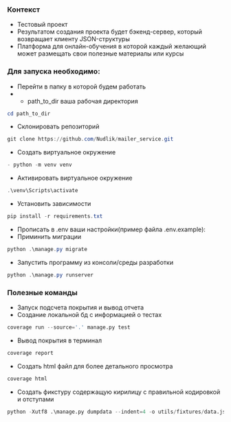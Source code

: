 ### Контекст
- Тестовый проект
- Результатом создания проекта будет бэкенд-сервер, который возвращает клиенту JSON-структуры
- Платформа для онлайн-обучения в которой каждый желающий может размещать свои полезные материалы или курсы
### Для запуска необходимо:

- Перейти в папку в которой будем работать
-
    - path_to_dir ваша рабочая директория
``` PowerShell
cd path_to_dir
```
- Склонировать репозиторий
``` PowerShell
git clone https://github.com/Nudlik/mailer_service.git
```
- Cоздать виртуальное окружение
``` PowerShell
- python -m venv venv
```
- Активировать виртуальное окружение
``` PowerShell
.\venv\Scripts\activate
```
- Установить зависимости
``` PowerShell
pip install -r requirements.txt
```
- Прописать в .env ваши настройки(пример файла .env.example):
- Приминить миграции
``` PowerShell
python .\manage.py migrate
```
- Запустить программу из консоли/среды разработки
``` PowerShell
python .\manage.py runserver
```
### Полезные команды
- Запуск подсчета покрытия и вывод отчета
- Создание локальной бд с информацией о тестах
``` python
coverage run --source='.' manage.py test
```
- Вывод покрытия в терминал
``` python
coverage report
```
- Создать html файл для более детального просмотра 
``` python
coverage html
```
- Создать фикстуру содержащую кирилицу с правильной кодировкой и отступами
``` python
python -Xutf8 .\manage.py dumpdata --indent=4 -o utils/fixtures/data.json
```